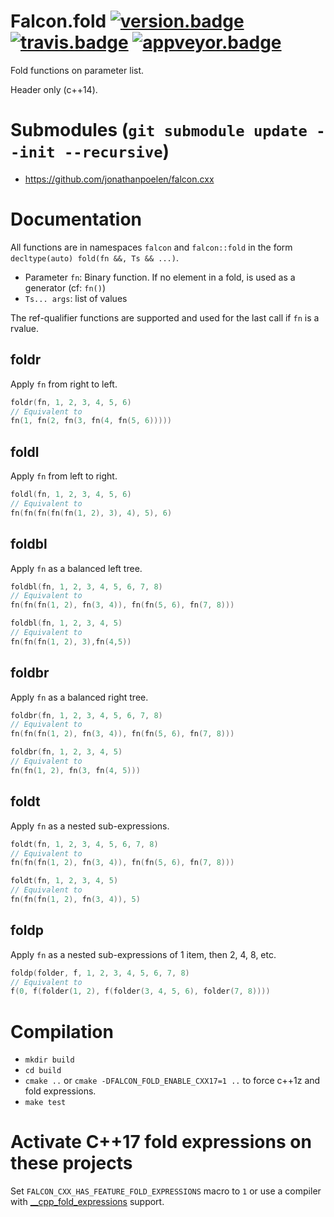# Falcon.fold [![version.badge]](http://semver.org) [![travis.badge]][travis.url] [![appveyor.badge]][appveyor.url]


Fold functions on parameter list.

Header only (c++14).


# Submodules (`git submodule update --init --recursive`)

- https://github.com/jonathanpoelen/falcon.cxx


# Documentation

All functions are in namespaces `falcon` and `falcon::fold` in the form `decltype(auto) fold(fn &&, Ts && ...)`.

- Parameter `fn`:  Binary function. If no element in a fold, is used as a generator (cf: `fn()`)
- `Ts... args`: list of values

The ref-qualifier functions are supported and used for the last call if `fn` is a rvalue.


## foldr

Apply `fn` from right to left.

``` cpp
foldr(fn, 1, 2, 3, 4, 5, 6)
// Equivalent to
fn(1, fn(2, fn(3, fn(4, fn(5, 6)))))
```


## foldl

Apply `fn` from left to right.

``` cpp
foldl(fn, 1, 2, 3, 4, 5, 6)
// Equivalent to
fn(fn(fn(fn(fn(1, 2), 3), 4), 5), 6)
```


## foldbl

Apply `fn` as a balanced left tree.

``` cpp
foldbl(fn, 1, 2, 3, 4, 5, 6, 7, 8)
// Equivalent to
fn(fn(fn(1, 2), fn(3, 4)), fn(fn(5, 6), fn(7, 8)))

foldbl(fn, 1, 2, 3, 4, 5)
// Equivalent to
fn(fn(fn(1, 2), 3),fn(4,5))
```


## foldbr

Apply `fn` as a balanced right tree.

``` cpp
foldbr(fn, 1, 2, 3, 4, 5, 6, 7, 8)
// Equivalent to
fn(fn(fn(1, 2), fn(3, 4)), fn(fn(5, 6), fn(7, 8)))

foldbr(fn, 1, 2, 3, 4, 5)
// Equivalent to
fn(fn(1, 2), fn(3, fn(4, 5)))
```


## foldt

Apply `fn` as a nested sub-expressions.

``` cpp
foldt(fn, 1, 2, 3, 4, 5, 6, 7, 8)
// Equivalent to
fn(fn(fn(1, 2), fn(3, 4)), fn(fn(5, 6), fn(7, 8)))

foldt(fn, 1, 2, 3, 4, 5)
// Equivalent to
fn(fn(fn(1, 2), fn(3, 4)), 5)
```


## foldp

Apply `fn` as a nested sub-expressions of 1 item, then 2, 4, 8, etc.

``` cpp
foldp(folder, f, 1, 2, 3, 4, 5, 6, 7, 8)
// Equivalent to
f(0, f(folder(1, 2), f(folder(3, 4, 5, 6), folder(7, 8))))
```


# Compilation

- `mkdir build`
- `cd build`
- `cmake ..` or `cmake -DFALCON_FOLD_ENABLE_CXX17=1 ..` to force c++1z and fold expressions.
- `make test`


# Activate C++17 fold expressions on these projects

Set `FALCON_CXX_HAS_FEATURE_FOLD_EXPRESSIONS` macro to `1` or use a compiler with [__cpp_fold_expressions](http://en.cppreference.com/w/User:D41D8CD98F/feature_testing_macros#C.2B.2B17) support.


<!-- links -->

[version.badge]: https://badge.fury.io/gh/jonathanpoelen%2Ffalcon.fold.svg

[travis.url]: https://travis-ci.org/jonathanpoelen/falcon.fold
[travis.badge]: https://travis-ci.org/jonathanpoelen/falcon.fold.svg?branch=master

[appveyor.url]: https://ci.appveyor.com/project/jonathanpoelen/falcon-fold
[appveyor.badge]: https://ci.appveyor.com/api/projects/status/github/jonathanpoelen/falcon.fold
